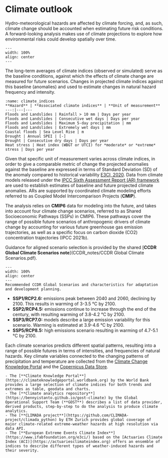 # Climate outlook

Hydro-meteorological hazards are affected by climate forcing, and, as such, climate change should be accounted when estimating future risk conditions. A forward-looking analysis makes use of climate projections to explore how environmental risks could develop spatially over time.

```{figure} images/hzd_spectrum.png
---
width: 100%
align: center
---
```

The long-term averages of climate indices (observed or simulated) serve as the baseline conditions, against which the effects of climate change are measured for future scenarios. Changes in projected climate indices against this baseline (anomalies) and used to estimate changes in natural hazard frequency and intensity. 

```{table} Climate variables underlying hazard projections
:name: climate_indices
**Hazard** | **Associated climate indices** | **Unit of measurement**
---:|---|---
Floods and Landslides | Rainfall > 10 mm | Days per year
Floods and Landslides | Consecutive wet days | Days per year
Floods and Landslides | Maximum 5-day precipitation | mm
Floods and Landslides | Extremely wet days | mm
Coastal floods | Sea Level Rise	| m
Drought	| Annual SPEI | [-]
Drought	| Consecutive dry days | Days per year
Heat stress | Heat index (WBGT or UTCI) for *moderate* or *extreme* stress | Days per year
```

Given that specific unit of measurement varies across climate indices, in order to give a comparable metric of change the projected anomalies against the baseline are expressed in terms of Standard Deviation (SD) of the anomaly compared to historical variability [E3CI, 2020](https://www.ifabfoundation.org/e3ci/).
Data from climate models released under the [IPCC Sixth Assessment Report (AR) framework](https://www.ipcc.ch/assessment-report/ar6/) are used to establish estimates of baseline and future projected climate anomalies. ARs are supported by coordinated climate modeling efforts referred to as Coupled Model Intercomparison Projects (**CMIP**).

The analysis relies on **CMIP6** data for modeling into the future, and takes into account four climate change scenarios, referred to as Shared Socioeconomic Pathways (SSPs) in CMIP6. These pathways cover the range of possible future scenarios of anthropogenic drivers of climate change by accounting for various future greenhouse gas emission trajectories, as well as a specific focus on carbon dioxide (CO2) concentration trajectories (IPCC 2021b).

Guidance for aligned scenario selection is provided by the shared [**CCDR Global Climate Scenarios note**](CCDR_notes/CCDR Global Climate Scenarios.pdf).

```{figure} images/climate_scenarios.png
---
width: 100%
align: center
---
Recommended CCDR Global Scenarios and characteristics for adaptation and development planning.
```

- **SSP1/RCP2.6:** emissions peak between 2040 and 2060, declining by 2100. This results in warming of 3-3.5 °C by 2100.
- **SSP2/RCP4.5:** emissions continue to increase through the end of the century, with resulting warming of 3.8-4.2 °C by 2100.
- **SSP3/RCP7.0:** models describe a large emission variability for this scenario. Warming is estimated at 3.9-4.6 °C by 2100.
- **SSP5/RCP8.5:** high emissions scenario resulting in warming of 4.7-5.1 °C by 2100.

Each climate scenarios predicts different spatial patterns, resulting into a range of possible futures in terms of intensities, and frequencies of natural hazards. Key climate variables connected to the changing patterns of precipitation and temperature are collected from the [Climate Change Knowledge Portal](https://climateknowledgeportal.worldbank.org/) and the [Copernicus Data Store](https://cds.climate.copernicus.eu/cdsapp#!/dataset/sis-extreme-indices-cmip6).

```{seealso}
- The [**Climate Knowledge Portal**](https://climateknowledgeportal.worldbank.org) by the World Bank provides a large selection of climate indices for both trends and extremes as table, geodata and charts.
- The [**Climate analytics repository**](https://bennyistanto.github.io/gost-climate) by the Global Operational Support Team (**GOST**) describes a list of data provider, derived products, step-by-step to do the analysis to produce climate analytics.
- The [**CLIMADA project**](https://github.com/CLIMADA-project/climada_python) by ETH Zurich provides global coverage of major climate-related extreme-weather hazards at high resolution via data API.
- The [**European Extreme Events Climate Index**](https://www.ifabfoundation.org/e3ci/) based on the [Actuaries Climate Index (ACI)](https://actuariesclimateindex.org) offers an ensemble of indices to describe different types of weather-induced hazards and their severity.
```


